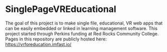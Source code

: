 # SinglePageVREducational
The goal of this project is to make single file, educational, VR web apps that can be easily embedded or linked in learning management software. This project started through Perkins funding at Red Rocks Community College. Pages in this repository are publicly hosted here: https://vrforeducation.imfast.io/
